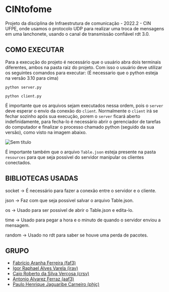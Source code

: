 # CINtofome

Projeto da disciplina de Infraestrutura de comunicação - 2022.2 - CIN UFPE,
onde usamos o protocolo UDP para realizar uma troca de mensagens em uma lanchonete, usando o canal de transmissão confiável rdt 3.0.

## COMO EXECUTAR

Para a execução do projeto é necessário que o usuário abra dois terminais diferentes, ambos na pasta raiz do projeto. Com isso o usuário deve utilizar os seguintes comandos para executar: (É necessario que o python esteja na versão 3.10 para cima)

```python server.py```

```python client.py```

É importante que os arquivos sejam executados nessa ordem, pois o ```server``` deve esperar o envio da conexão do ```client```. Normalmente o ```client``` irá se fechar sozinho após sua execução, porem o ```server``` ficará aberto indefinidamente, para fecha-lo é necessário abrir o gerenciador de tarefas do computador e finalizar o processo chamado python (seguido da sua versão), como visto na imagem abaixo.

![Sem título](https://user-images.githubusercontent.com/89427085/229162765-0e90f2dd-bde3-4eda-b243-7ba8b92fe898.png)

É importante também que o arquivo ```Table.json``` esteja presente na pasta ```resources``` para que seja possivel do servidor manipular os clientes conectados.

## BIBLIOTECAS USADAS

socket -> É necessário para fazer a conexão entre o servidor e o cliente.

json   -> Faz com que seja possivel salvar o arquivo Table.json.

os     -> Usado para ser possivel de abrir o Table.json e edita-lo.

time   -> Usado para pegar a hora e o minuto de quando o servidor enviou a mensagem.

random -> Usado no rdt para saber se houve uma perda de pacotes.

## GRUPO

- [Fabrício Aranha Ferreira (faf3)](https://github.com/faranha300)
- [Igor Raphael Alves Varela (irav)](https://github.com/duckdogersxd)
- [Caio Roberto da Silva Verçosa (crsv)](https://github.com/CaioRSV)
- [Antonio Alvarez Ferraz (aaf3)](https://github.com/ferrazton)
- [Paulo Henrique Jaguaribe Carneiro (phjc)](https://github.com/phjc)
